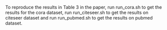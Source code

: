 To reproduce the results in Table 3 in the paper, run run_cora.sh to get the results for the cora dataset, run run_citeseer.sh to get the results on citeseer dataset and run run_pubmed.sh to get the results on pubmed dataset.
